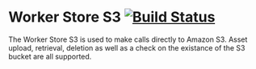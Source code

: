 # Worker Store S3 [![Build Status](http://cafbuilder.hpswlabs.hp.com:8080/buildStatus/icon?job=worker-store-s3)](http://cafbuilder.hpswlabs.hp.com:8080/job/worker-store-s3)

The Worker Store S3 is used to make calls directly to Amazon S3. Asset upload, retrieval, deletion as well as a check on the existance of the S3 bucket are all supported.
